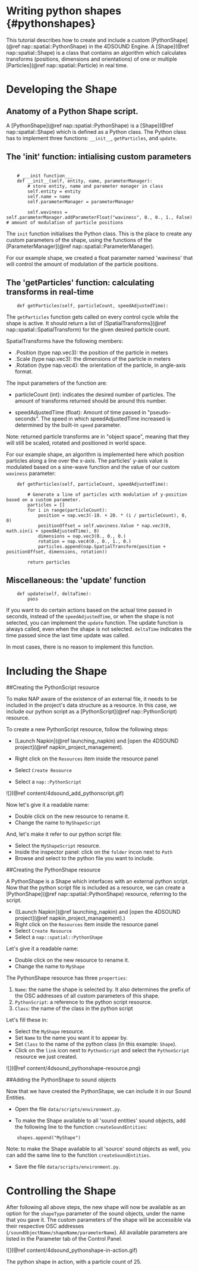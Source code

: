 Writing python shapes {#pythonshapes}
=======================


This tutorial describes how to create and include a custom [PythonShape](@ref nap::spatial::PythonShape) in the 4DSOUND Engine. A [Shape](@ref nap::spatial::Shape) is a class that contains an algorithm which calculates transforms (positions, dimensions and orientations) of one or multiple [Particles](@ref nap::spatial::Particle) in real time. 

# Developing the Shape


## Anatomy of a Python Shape script.



A [PythonShape](@ref nap::spatial::PythonShape) is a [Shape](@ref nap::spatial::Shape) which is defined as a Python class. The Python class has to implement three functions: `__init__`, `getParticles`, and `update`.

## The 'init' function: intialising custom parameters

~~~{py}

    # ___init function___
    def __init__(self, entity, name, parameterManager):
        # store entity, name and parameter manager in class
        self.entity = entity
        self.name = name
        self.parameterManager = parameterManager

        self.waviness = self.parameterManager.addParameterFloat("waviness", 0., 0., 1., False) # amount of modulation of particle positions

~~~

The `init` function initialises the Python class. This is the place to create any custom parameters of the shape, using the functions of the [ParameterManager](@ref nap::spatial::ParameterManager).

For our example shape, we created a float parameter named 'waviness' that will control the amount of modulation of the particle positions. 

## The 'getParticles' function: calculating transforms in real-time


~~~{py}
    def getParticles(self, particleCount, speedAdjustedTime):

~~~

The `getParticles` function gets called on every control cycle while the shape is active. It should return a list of [SpatialTransforms](@ref nap::spatial::SpatialTransform) for the given desired particle count. 

SpatialTransforms have the following members:

- .Position (type nap.vec3): the position of the particle in meters
- .Scale (type nap.vec3): the dimensions of the particle in meters
- .Rotation (type nap.vec4): the orientation of the particle, in angle-axis format.


The input parameters of the function are:

- particleCount (int): indicates the desired number of particles. The amount of transforms returned should be around this number.

- speedAdjustedTime (float): Amount of time passed in "pseudo-seconds". The speed in which speedAdjustedTime increased is determined by the built-in `speed` parameter.

Note: returned particle transforms are in "object space", meaning that they will still be scaled, rotated and positioned in world space.


For our example shape, an algorithm is implemented here which position particles along a line over the x-axis. The particles' y-axis value is modulated based on a sine-wave function and the value of our custom `waviness` parameter:

~~~{py}
    def getParticles(self, particleCount, speedAdjustedTime):

        # Generate a line of particles with modulation of y-position based on a custom parameter.
        particles = []
        for i in range(particleCount):
            position = nap.vec3(-10. + 20. * (i / particleCount), 0, 0)
            positionOffset = self.waviness.Value * nap.vec3(0, math.sin(i + speedAdjustedTime), 0)
            dimensions = nap.vec3(0., 0., 0.)
            rotation = nap.vec4(0., 0., 1., 0.)
            particles.append(nap.SpatialTransform(position + positionOffset, dimensions, rotation))

        return particles
~~~

## Miscellaneous: the 'update' function

~~~{py}
    def update(self, deltaTime):
        pass
~~~

If you want to do certain actions based on the actual time passed in seconds, instead of the `speedAdjustedTime`, or when the shape is not selected, you can implement the `update` function. The update function is always called, even when the shape is not selected. `deltaTime` indicates the time passed since the last time update was called. 

In most cases, there is no reason to implement this function.




# Including the Shape






##Creating the PythonScript resource

To make NAP aware of the existence of an external file, it needs to be included in the project's data structure as a resource. In this case, we include our python script as a [PythonScript](@ref nap::PythonScript) resource.

To create a new PythonScript resource, follow the following steps:

- [Launch Napkin](@ref launching_napkin) and [open the 4DSOUND project](@ref napkin_project_management).


- Right click on the `Resources` item inside the resource panel
- Select `Create Resource`
- Select a `nap::PythonScript`

![](@ref content/4dsound_add_pythonscript.gif)

Now let's give it a readable name:

- Double click on the new resource to rename it.
- Change the name to `MyShapeScript`

And, let's make it refer to our python script file:

- Select the 	`MyShapeScript` resource.
- Inside the inspector panel: click on the `folder` incon next to `Path`
- Browse and select to the python file you want to include. 


##Creating the PythonShape resource

A PythonShape is a Shape which interfaces with an external python script. Now that the python script file is included as a resource, we can create a [PythonShape](@ref nap::spatial::PythonShape) resource, referring to the script.

- ([Launch Napkin](@ref launching_napkin) and [open the 4DSOUND project](@ref napkin_project_management).)
- Right click on the `Resources` item inside the resource panel
- Select `Create Resource`
- Select a `nap::spatial::PythonShape`

Let's give it a readable name:

- Double click on the new resource to rename it.
- Change the name to `MyShape`

The PythonShape resource has three `properties`:


1. `Name`: the name the shape is selected by. It also determines the prefix of the OSC addresses of all custom parameters of this shape.
2. `PythonScript`: a reference to the python script resource.
3. `Class`: the name of the class in the python script


Let's fill these in:

- Select the 	`MyShape` resource.
- Set `Name` to the name you want it to appear by.
- Set `Class` to the name of the python class (in this example: `Shape`).
- Click on the `link` icon next to `PythonScript` and select the `PythonScript` resource we just created.

![](@ref content/4dsound_pythonshape-resource.png)



##Adding the PythonShape to sound objects

Now that we have created the PythonShape, we can include it in our Sound Entities.

- Open the file `data/scripts/environment.py`.


- To make the Shape available to all 'sound entities' sound objects, add the following line to the function `createSoundEntities`:

~~~{py}
    shapes.append("MyShape")
~~~

Note: to make the Shape available to all 'source' sound objects as well, you can add the same line to the function `createSoundEntities`.


- Save the file `data/scripts/environment.py`.


# Controlling the Shape


After following all above steps, the new shape will now be available as an option for the `shapeType` parameter of the sound objects, under the name that you gave it. The custom parameters of the shape will be accessible via their respective OSC addresses (`/soundObjectName/shapeName/parameterName`). All available parameters are listed in the Parameter tab of the Control Panel.


![](@ref content/4dsound_pythonshape-in-action.gif)

The python shape in action, with a particle count of 25.